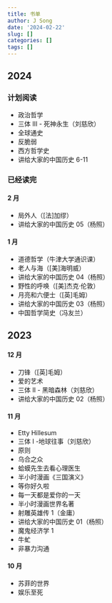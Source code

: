 ```yaml
---
title: 书单
author: J Song
date: '2024-02-22'
slug: []
categories: []
tags: []
---
```


## 2024 

### 计划阅读
- 政治哲学
- 三体 III - 死神永生（刘慈欣）
- 全球通史
- 反脆弱
- 西方哲学史
- 讲给大家的中国历史 6-11

### 已经读完
#### 2 月
- 局外人（[法]加缪）
- 讲给大家的中国历史 05（杨照）
#### 1 月
- 道德哲学（牛津大学通识课）
- 老人与海（[美]海明威）
- 讲给大家的中国历史 04（杨照）
- 野性的呼唤（[美]杰克·伦敦）
- 月亮和六便士（[英]毛姆）
- 讲给大家的中国历史 03（杨照）
- 中国哲学简史（冯友兰）
## 2023 

#### 12 月
- 刀锋（[英]毛姆）
- 爱的艺术
- 三体 II - 黑暗森林（刘慈欣）
- 讲给大家的中国历史 02（杨照）
#### 11 月
- Etty Hillesum
- 三体 I -地球往事（刘慈欣）
- 原则
- 乌合之众
- 蛤蟆先生去看心理医生
- 半小时漫画《三国演义》
- 等你好久啦
- 每一天都是爱你的一天
- 半小时漫画世界名著
- 射雕英雄传 1（金庸）
- 讲给大家的中国历史 01（杨照）
- 魔鬼经济学 1
- 牛虻
- 非暴力沟通
#### 10 月
- 苏菲的世界
- 娱乐至死